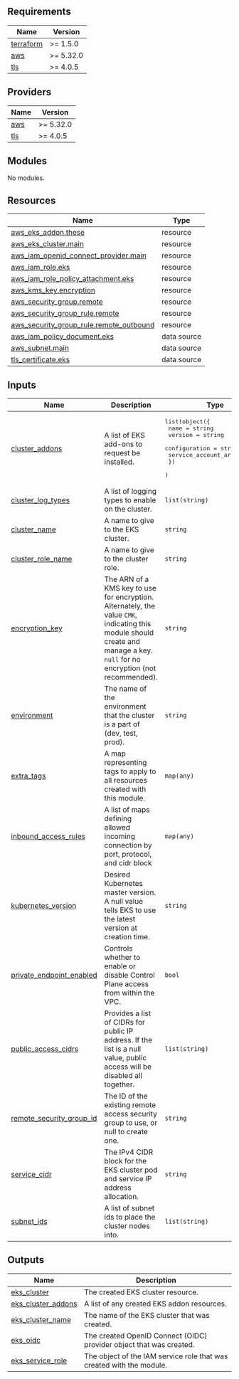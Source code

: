 ## Requirements

| Name | Version |
|------|---------|
| <a name="requirement_terraform"></a> [terraform](#requirement\_terraform) | >= 1.5.0 |
| <a name="requirement_aws"></a> [aws](#requirement\_aws) | >= 5.32.0 |
| <a name="requirement_tls"></a> [tls](#requirement\_tls) | >= 4.0.5 |

## Providers

| Name | Version |
|------|---------|
| <a name="provider_aws"></a> [aws](#provider\_aws) | >= 5.32.0 |
| <a name="provider_tls"></a> [tls](#provider\_tls) | >= 4.0.5 |

## Modules

No modules.

## Resources

| Name | Type |
|------|------|
| [aws_eks_addon.these](https://registry.terraform.io/providers/hashicorp/aws/latest/docs/resources/eks_addon) | resource |
| [aws_eks_cluster.main](https://registry.terraform.io/providers/hashicorp/aws/latest/docs/resources/eks_cluster) | resource |
| [aws_iam_openid_connect_provider.main](https://registry.terraform.io/providers/hashicorp/aws/latest/docs/resources/iam_openid_connect_provider) | resource |
| [aws_iam_role.eks](https://registry.terraform.io/providers/hashicorp/aws/latest/docs/resources/iam_role) | resource |
| [aws_iam_role_policy_attachment.eks](https://registry.terraform.io/providers/hashicorp/aws/latest/docs/resources/iam_role_policy_attachment) | resource |
| [aws_kms_key.encryption](https://registry.terraform.io/providers/hashicorp/aws/latest/docs/resources/kms_key) | resource |
| [aws_security_group.remote](https://registry.terraform.io/providers/hashicorp/aws/latest/docs/resources/security_group) | resource |
| [aws_security_group_rule.remote](https://registry.terraform.io/providers/hashicorp/aws/latest/docs/resources/security_group_rule) | resource |
| [aws_security_group_rule.remote_outbound](https://registry.terraform.io/providers/hashicorp/aws/latest/docs/resources/security_group_rule) | resource |
| [aws_iam_policy_document.eks](https://registry.terraform.io/providers/hashicorp/aws/latest/docs/data-sources/iam_policy_document) | data source |
| [aws_subnet.main](https://registry.terraform.io/providers/hashicorp/aws/latest/docs/data-sources/subnet) | data source |
| [tls_certificate.eks](https://registry.terraform.io/providers/hashicorp/tls/latest/docs/data-sources/certificate) | data source |

## Inputs

| Name | Description | Type | Default | Required |
|------|-------------|------|---------|:--------:|
| <a name="input_cluster_addons"></a> [cluster\_addons](#input\_cluster\_addons) | A list of EKS add-ons to request be installed. | <pre>list(object({<br>    name                = string<br>    version             = string<br>    configuration       = string<br>    service_account_arn = string<br>    })<br>  )</pre> | `[]` | no |
| <a name="input_cluster_log_types"></a> [cluster\_log\_types](#input\_cluster\_log\_types) | A list of logging types to enable on the cluster. | `list(string)` | `[]` | no |
| <a name="input_cluster_name"></a> [cluster\_name](#input\_cluster\_name) | A name to give to the EKS cluster. | `string` | n/a | yes |
| <a name="input_cluster_role_name"></a> [cluster\_role\_name](#input\_cluster\_role\_name) | A name to give to the cluster role. | `string` | `null` | no |
| <a name="input_encryption_key"></a> [encryption\_key](#input\_encryption\_key) | The ARN of a KMS key to use for encryption.  Alternately, the value `CMK`, indicating this module should create and manage a key.  `null` for no encryption (not recommended). | `string` | `"CMK"` | no |
| <a name="input_environment"></a> [environment](#input\_environment) | The name of the environment that the cluster is a part of (dev, test, prod). | `string` | n/a | yes |
| <a name="input_extra_tags"></a> [extra\_tags](#input\_extra\_tags) | A map representing tags to apply to all resources created with this module. | `map(any)` | `{}` | no |
| <a name="input_inbound_access_rules"></a> [inbound\_access\_rules](#input\_inbound\_access\_rules) | A list of maps defining allowed incoming connection by port, protocol, and cidr block | `map(any)` | n/a | yes |
| <a name="input_kubernetes_version"></a> [kubernetes\_version](#input\_kubernetes\_version) | Desired Kubernetes master version.  A null value tells EKS to use the latest version at creation time. | `string` | `null` | no |
| <a name="input_private_endpoint_enabled"></a> [private\_endpoint\_enabled](#input\_private\_endpoint\_enabled) | Controls whether to enable or disable Control Plane access from within the VPC. | `bool` | `true` | no |
| <a name="input_public_access_cidrs"></a> [public\_access\_cidrs](#input\_public\_access\_cidrs) | Provides a list of CIDRs for public IP address.  If the list is a null value, public access will be disabled all together. | `list(string)` | `[]` | no |
| <a name="input_remote_security_group_id"></a> [remote\_security\_group\_id](#input\_remote\_security\_group\_id) | The ID of the existing remote access security group to use, or null to create one. | `string` | `null` | no |
| <a name="input_service_cidr"></a> [service\_cidr](#input\_service\_cidr) | The IPv4 CIDR block for the EKS cluster pod and service IP address allocation. | `string` | `"172.20.0.0/16"` | no |
| <a name="input_subnet_ids"></a> [subnet\_ids](#input\_subnet\_ids) | A list of subnet ids to place the cluster nodes into. | `list(string)` | n/a | yes |

## Outputs

| Name | Description |
|------|-------------|
| <a name="output_eks_cluster"></a> [eks\_cluster](#output\_eks\_cluster) | The created EKS cluster resource. |
| <a name="output_eks_cluster_addons"></a> [eks\_cluster\_addons](#output\_eks\_cluster\_addons) | A list of any created EKS addon resources. |
| <a name="output_eks_cluster_name"></a> [eks\_cluster\_name](#output\_eks\_cluster\_name) | The name of the EKS cluster that was created. |
| <a name="output_eks_oidc"></a> [eks\_oidc](#output\_eks\_oidc) | The created OpenID Connect (OIDC) provider object that was created. |
| <a name="output_eks_service_role"></a> [eks\_service\_role](#output\_eks\_service\_role) | The object of the IAM service role that was created with the module. |
